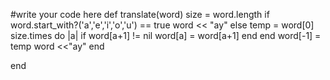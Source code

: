 #write your code here
def translate(word)
	size = word.length
	if word.start_with?('a','e','i','o','u') == true
		word << "ay"
	else
		temp = word[0]
		size.times do |a|
			if word[a+1] != nil
				word[a] = word[a+1]
			end
		end
		word[-1] = temp
		word <<"ay"
	end

end

